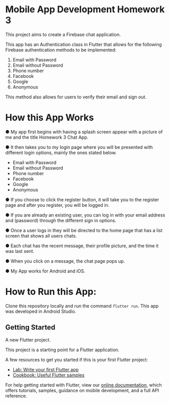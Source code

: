 # Mobile App Development Homework 3

This project aims to create a Firebase chat application.

This app has an Authentication class in Flutter that allows for the following Firebase authentication methods to be implemented:

1. Email with Password
2. Email without Password
3. Phone number
4. Facebook
5. Google
6. Anonymous

This method also allows for users to verify their email and sign out.

# How this App Works

● My app first begins with having a splash screen appear with a picture of me and the title Homework 3 Chat App.

● It then takes you to my login page where you will be presented with different login options, mainly the ones stated below.

- Email with Password
- Email without Password
- Phone number
- Facebook
- Google
- Anonymous

● If you choose to click the register button, it will take you to the register page and after you register, you will be logged in.

● If you are already an existing user, you can log in with your email address and (password) through the different sign in options.

● Once a user logs in they will be directed to the home page that has a list screen that shows all users chats.

● Each chat has the recent message, their profile picture, and the time it was last sent.

● When you click on a message, the chat page pops up.

● My App works for Android and iOS.

# How to Run this App:

Clone this repository locally and run the command `flutter run`. This app was developed in Android Studio.

## Getting Started

A new Flutter project.

This project is a starting point for a Flutter application.

A few resources to get you started if this is your first Flutter project:

- [Lab: Write your first Flutter app](https://flutter.dev/docs/get-started/codelab)
- [Cookbook: Useful Flutter samples](https://flutter.dev/docs/cookbook)

For help getting started with Flutter, view our
[online documentation](https://flutter.dev/docs), which offers tutorials,
samples, guidance on mobile development, and a full API reference.
